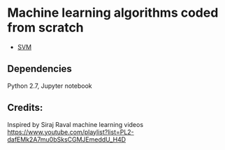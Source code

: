 # Machine learning algorithms coded from scratch

* [SVM](https://github.com/priyankavokuda/machine_learning_algorithms/blob/master/SVM_learn.ipynb)


## Dependencies

Python 2.7, Jupyter notebook

## Credits: 
Inspired by Siraj Raval machine learning videos https://www.youtube.com/playlist?list=PL2-dafEMk2A7mu0bSksCGMJEmeddU_H4D

